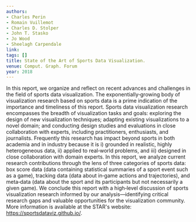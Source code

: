 ```yaml
---
authors:
- Charles Perin
- Romain Vuillemot
- Charles D. Stolper
- John T. Stasko
- Jo Wood
- Sheelagh Carpendale
link:
tags: []
title: State of the Art of Sports Data Visualization.
venue: Comput. Graph. Forum
year: 2018
---
```

In this report, we organize and reflect on recent advances and challenges in the field of sports data visualization. The exponentially‐growing body of visualization research based on sports data is a prime indication of the importance and timeliness of this report. Sports data visualization research encompasses the breadth of visualization tasks and goals: exploring the design of new visualization techniques; adapting existing visualizations to a novel domain; and conducting design studies and evaluations in close collaboration with experts, including practitioners, enthusiasts, and journalists. Frequently this research has impact beyond sports in both academia and in industry because it is i) grounded in realistic, highly heterogeneous data, ii) applied to real‐world problems, and iii) designed in close collaboration with domain experts. In this report, we analyze current research contributions through the lens of three categories of sports data: box score data (data containing statistical summaries of a sport event such as a game), tracking data (data about in‐game actions and trajectories), and meta‐data (data about the sport and its participants but not necessarily a given game). We conclude this report with a high‐level discussion of sports visualization research informed by our analysis—identifying critical research gaps and valuable opportunities for the visualization community. More information is available at the STAR's website: https://sportsdataviz.github.io/.